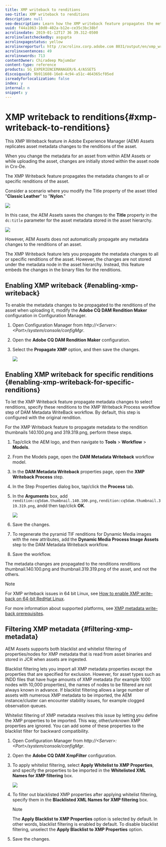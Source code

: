 ```yaml
---
title: XMP writeback to renditions
seo-title: XMP writeback to renditions
description: null
seo-description: Learn how the XMP writeback feature propagates the metadata changes for an asset to all or specific renditions of the asset.
uuid: f44a1063-10d0-402a-b12e-ce35c3bc38bf
acrolinxdate: 2019-01-12T17 36 39.312-0500
acrolinxlastcheckedby: asgupta
acrolinxpagestatus: yellow
acrolinxreporturl: http //acrolinx.corp.adobe.com 8031/output/en/xmp_writeback_krs_workflow_f3c2f2ccebf6138e_207_report.xml
acrolinxsentences: 49
acrolinxwords: 713
contentOwner: Chiradeep Majumdar
content-type: reference
products: SG_EXPERIENCEMANAGER/6.4/ASSETS
discoiquuid: 9b911608-16e8-4c94-a51c-464365cf05ed
isreadyforlocalization: false
index: y
internal: n
snippet: y
---
```


# XMP writeback to renditions{#xmp-writeback-to-renditions}

This XMP Writeback feature in Adobe Experience Manager (AEM) Assets replicates asset metadata changes to the renditions of the asset.

When you change the metadata for an asset from within AEM Assets or while uploading the asset, changes are initially stored within the asset node in Crx-De.

The XMP Writeback feature propagates the metadata changes to all or specific renditions of the asset.

Consider a scenario where you modify the Title property of the asset titled "**Classic Leather**" to "**Nylon**."

![](assets/Metadata.png)

In this case, the AEM Assets saves the changes to the **Title** property in the `dc:title` parameter for the asset metadata stored in the asset hierarchy.

![](assets/metadata_stored.png)

However, AEM Assets does not automatically propagate any metadata changes to the renditions of an asset.

The XMP Writeback feature lets you propagate the metadata changes to all or specific renditions of the asset. However, the changes are not stored under the metadata node in the asset hierarchy. Instead, this feature embeds the changes in the binary files for the renditions.

## Enabling XMP writeback {#enabling-xmp-writeback}

To enable the metadata changes to be propagated to the renditions of the asset when uploading it, modify the **Adobe CQ DAM Rendition Maker** configuration in Configuration Manager.

1. Open Configuration Manager from *http://&lt;Server&gt;:&lt;Port&gt;/system/console/configMgr*.
1. Open the **Adobe CQ DAM Rendition Maker** configuration.
1. Select the **Propagate XMP** option, and then save the changes. 

   ![](assets/chlimage_1-300.png)

## Enabling XMP writeback for specific renditions {#enabling-xmp-writeback-for-specific-renditions}

To let the XMP Writeback feature propagate metadata changes to select renditions, specify these renditions to the XMP Writeback Process workflow step of DAM Metadata WriteBack workflow. By default, this step is configured with the original rendition.

For the XMP Writeback feature to propagate metadata to the rendition thumbnails 140.100.png and 319.319.png, perform these steps.

1. Tap/click the AEM logo, and then navigate to **Tools** &gt; **Workflow** &gt; **Models**.
1. From the Models page, open the **DAM Metadata Writeback** workflow model.
1. In the **DAM Metadata Writeback** properties page, open the **XMP Writeback Process** step.
1. In the Step Properties dialog box, tap/click the **Process** tab.
1. In the **Arguments** box, add `rendition:cq5dam.thumbnail.140.100.png,rendition:cq5dam.thumbnail.319.319.png`, andd then tap/click **OK**.

   ![](assets/step_properties.png)

1. Save the changes.
1. To regenerate the pyramid TIF renditions for Dynamic Media images with the new attributes, add the **Dynamic Media Process Image Assets** step to the DAM Metadata Writeback workflow.
1. Save the workflow.

The metadata changes are propagated to the renditions renditions thumbnail.140.100.png and thumbnail.319.319.png of the asset, and not the others.

>[!NOTE]
>
>For XMP writeback issues in 64 bit Linux, see [How to enable XMP write-back on 64-bit RedHat Linux](http://helpx.adobe.com/experience-manager/kb/enable-xmp-write-back-64-bit-redhat.html).
>
>For more information about supported platforms, see [XMP metadata write-back prerequisites](../../sites/deploying/using/technical-requirements.md#main-pars-title-9).

## Filtering XMP metadata {#filtering-xmp-metadata}

AEM Assets supports both blacklist and whitelist filtering of properties/nodes for XMP metadata that is read from asset binaries and stored in JCR when assets are ingested.

Blacklist filtering lets you import all XMP metadata properties except the properties that are specified for exclusion. However, for asset types such as INDD files that have huge amounts of XMP metadata (for example 1000 nodes with 10,000 properties), the names of nodes to be filtered are not always known in advance. If blacklist filtering allows a large number of assets with numerous XMP metadata to be imported, the AEM instance/cluster can encounter stability issues, for example clogged observation queues.

Whitelist filtering of XMP metadata resolves this issue by letting you define the XMP properties to be imported. This way, other/unknown XMP properties are ignored. You can add some of these properties to the blacklist filter for backward compatibility.

1. Open Configuration Manager from *http://&lt;Server&gt;:&lt;Port&gt;/system/console/configMgr*.
1. Open the **Adobe CQ DAM XmpFilter** configuration.
1. To apply whitelist filtering, select **Apply Whitelist to XMP Properties**, and specify the properties to be imported in the **Whitelisted XML Names for XMP filtering** box.

   ![](assets/chlimage_1-301.png)

1. To filter out blacklisted XMP properties after applying whitelist filtering, specify them in the **Blacklisted XML Names for XMP filtering** box.

   >[!NOTE]
   >
   >The **Apply Blacklist to XMP Properties** option is selected by default. In other words, blacklist filtering is enabled by default. To disable blacklist filtering, unselect the **Apply Blacklist to XMP Properties** option.

1. Save the changes.

